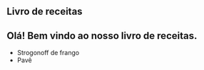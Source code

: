 ## Livro de receitas

## Olá! Bem vindo ao nosso livro de receitas.
 - Strogonoff de frango
 - Pavê 